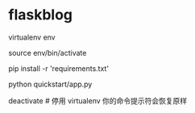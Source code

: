 # flaskblog

virtualenv env

source env/bin/activate

pip install -r 'requirements.txt'

python quickstart/app.py

deactivate  # 停用 virtualenv 你的命令提示符会恢复原样
